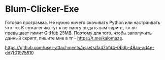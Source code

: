 # Blum-Clicker-Exe
Готовая программа. Не нужно ничего скачивать Python или настраивать что-то.
К сожалению тут я не смогу выдать вам скрипт, т.к он превышает лимит GitHub 25MB.
Поэтому для того, чтобы заполучить данный скрипт, пишите мне в тг - https://t.me/kalomaze.


https://github.com/user-attachments/assets/fa47bfd4-0bdb-48aa-ad4e-dd7f01975610

